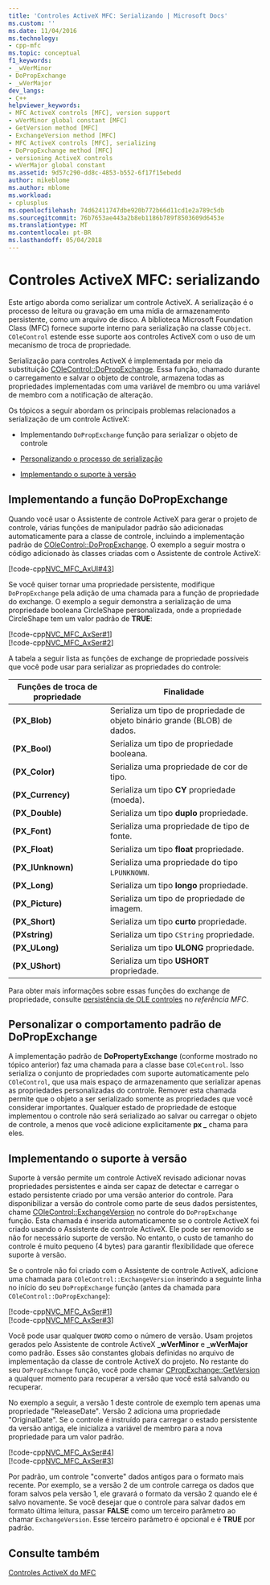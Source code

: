 ```yaml
---
title: 'Controles ActiveX MFC: Serializando | Microsoft Docs'
ms.custom: ''
ms.date: 11/04/2016
ms.technology:
- cpp-mfc
ms.topic: conceptual
f1_keywords:
- _wVerMinor
- DoPropExchange
- _wVerMajor
dev_langs:
- C++
helpviewer_keywords:
- MFC ActiveX controls [MFC], version support
- wVerMinor global constant [MFC]
- GetVersion method [MFC]
- ExchangeVersion method [MFC]
- MFC ActiveX controls [MFC], serializing
- DoPropExchange method [MFC]
- versioning ActiveX controls
- wVerMajor global constant
ms.assetid: 9d57c290-dd8c-4853-b552-6f17f15ebedd
author: mikeblome
ms.author: mblome
ms.workload:
- cplusplus
ms.openlocfilehash: 74d62411747dbe920b772b66d11cd1e2a789c5db
ms.sourcegitcommit: 76b7653ae443a2b8eb1186b789f8503609d6453e
ms.translationtype: MT
ms.contentlocale: pt-BR
ms.lasthandoff: 05/04/2018
---
```

# <a name="mfc-activex-controls-serializing"></a>Controles ActiveX MFC: serializando
Este artigo aborda como serializar um controle ActiveX. A serialização é o processo de leitura ou gravação em uma mídia de armazenamento persistente, como um arquivo de disco. A biblioteca Microsoft Foundation Class (MFC) fornece suporte interno para serialização na classe `CObject`. `COleControl` estende esse suporte aos controles ActiveX com o uso de um mecanismo de troca de propriedade.  
  
 Serialização para controles ActiveX é implementada por meio da substituição [COleControl::DoPropExchange](../mfc/reference/colecontrol-class.md#dopropexchange). Essa função, chamado durante o carregamento e salvar o objeto de controle, armazena todas as propriedades implementadas com uma variável de membro ou uma variável de membro com a notificação de alteração.  
  
 Os tópicos a seguir abordam os principais problemas relacionados a serialização de um controle ActiveX:  
  
-   Implementando `DoPropExchange` função para serializar o objeto de controle  
  
-   [Personalizando o processo de serialização](#_core_customizing_the_default_behavior_of_dopropexchange)  
  
-   [Implementando o suporte à versão](#_core_implementing_version_support)  
  
##  <a name="_core_implementing_the_dopropexchange_function"></a> Implementando a função DoPropExchange  
 Quando você usar o Assistente de controle ActiveX para gerar o projeto de controle, várias funções de manipulador padrão são adicionadas automaticamente para a classe de controle, incluindo a implementação padrão de [COleControl::DoPropExchange](../mfc/reference/colecontrol-class.md#dopropexchange). O exemplo a seguir mostra o código adicionado às classes criadas com o Assistente de controle ActiveX:  
  
 [!code-cpp[NVC_MFC_AxUI#43](../mfc/codesnippet/cpp/mfc-activex-controls-serializing_1.cpp)]  
  
 Se você quiser tornar uma propriedade persistente, modifique `DoPropExchange` pela adição de uma chamada para a função de propriedade do exchange. O exemplo a seguir demonstra a serialização de uma propriedade booleana CircleShape personalizada, onde a propriedade CircleShape tem um valor padrão de **TRUE**:  
  
 [!code-cpp[NVC_MFC_AxSer#1](../mfc/codesnippet/cpp/mfc-activex-controls-serializing_2.cpp)]  
[!code-cpp[NVC_MFC_AxSer#2](../mfc/codesnippet/cpp/mfc-activex-controls-serializing_3.cpp)]  
  
 A tabela a seguir lista as funções de exchange de propriedade possíveis que você pode usar para serializar as propriedades do controle:  
  
|Funções de troca de propriedade|Finalidade|  
|---------------------------------|-------------|  
|**(PX_Blob)**|Serializa um tipo de propriedade de objeto binário grande (BLOB) de dados.|  
|**(PX_Bool)**|Serializa um tipo de propriedade booleana.|  
|**(PX_Color)**|Serializa uma propriedade de cor de tipo.|  
|**(PX_Currency)**|Serializa um tipo **CY** propriedade (moeda).|  
|**(PX_Double)**|Serializa um tipo **duplo** propriedade.|  
|**(PX_Font)**|Serializa uma propriedade de tipo de fonte.|  
|**(PX_Float)**|Serializa um tipo **float** propriedade.|  
|**(PX_IUnknown)**|Serializa uma propriedade do tipo `LPUNKNOWN`.|  
|**(PX_Long)**|Serializa um tipo **longo** propriedade.|  
|**(PX_Picture)**|Serializa um tipo de propriedade de imagem.|  
|**(PX_Short)**|Serializa um tipo **curto** propriedade.|  
|**(PXstring)**|Serializa um tipo `CString` propriedade.|  
|**(PX_ULong)**|Serializa um tipo **ULONG** propriedade.|  
|**(PX_UShort)**|Serializa um tipo **USHORT** propriedade.|  
  
 Para obter mais informações sobre essas funções do exchange de propriedade, consulte [persistência de OLE controles](../mfc/reference/persistence-of-ole-controls.md) no *referência MFC*.  
  
##  <a name="_core_customizing_the_default_behavior_of_dopropexchange"></a> Personalizar o comportamento padrão de DoPropExchange  
 A implementação padrão de **DoPropertyExchange** (conforme mostrado no tópico anterior) faz uma chamada para a classe base `COleControl`. Isso serializa o conjunto de propriedades com suporte automaticamente pelo `COleControl`, que usa mais espaço de armazenamento que serializar apenas as propriedades personalizadas do controle. Remover esta chamada permite que o objeto a ser serializado somente as propriedades que você considerar importantes. Qualquer estado de propriedade de estoque implementou o controle não será serializado ao salvar ou carregar o objeto de controle, a menos que você adicione explicitamente **px _** chama para eles.  
  
##  <a name="_core_implementing_version_support"></a> Implementando o suporte à versão  
 Suporte à versão permite um controle ActiveX revisado adicionar novas propriedades persistentes e ainda ser capaz de detectar e carregar o estado persistente criado por uma versão anterior do controle. Para disponibilizar a versão do controle como parte de seus dados persistentes, chame [COleControl::ExchangeVersion](../mfc/reference/colecontrol-class.md#exchangeversion) no controle do `DoPropExchange` função. Esta chamada é inserida automaticamente se o controle ActiveX foi criado usando o Assistente de controle ActiveX. Ele pode ser removido se não for necessário suporte de versão. No entanto, o custo de tamanho do controle é muito pequeno (4 bytes) para garantir flexibilidade que oferece suporte à versão.  
  
 Se o controle não foi criado com o Assistente de controle ActiveX, adicione uma chamada para `COleControl::ExchangeVersion` inserindo a seguinte linha no início do seu `DoPropExchange` função (antes da chamada para `COleControl::DoPropExchange`):  
  
 [!code-cpp[NVC_MFC_AxSer#1](../mfc/codesnippet/cpp/mfc-activex-controls-serializing_2.cpp)]  
[!code-cpp[NVC_MFC_AxSer#3](../mfc/codesnippet/cpp/mfc-activex-controls-serializing_4.cpp)]  
  
 Você pode usar qualquer `DWORD` como o número de versão. Usam projetos gerados pelo Assistente de controle ActiveX **_wVerMinor** e **_wVerMajor** como padrão. Esses são constantes globais definidas no arquivo de implementação da classe de controle ActiveX do projeto. No restante do seu `DoPropExchange` função, você pode chamar [CPropExchange::GetVersion](../mfc/reference/cpropexchange-class.md#getversion) a qualquer momento para recuperar a versão que você está salvando ou recuperar.  
  
 No exemplo a seguir, a versão 1 deste controle de exemplo tem apenas uma propriedade "ReleaseDate". Versão 2 adiciona uma propriedade "OriginalDate". Se o controle é instruído para carregar o estado persistente da versão antiga, ele inicializa a variável de membro para a nova propriedade para um valor padrão.  
  
 [!code-cpp[NVC_MFC_AxSer#4](../mfc/codesnippet/cpp/mfc-activex-controls-serializing_5.cpp)]  
[!code-cpp[NVC_MFC_AxSer#3](../mfc/codesnippet/cpp/mfc-activex-controls-serializing_4.cpp)]  
  
 Por padrão, um controle "converte" dados antigos para o formato mais recente. Por exemplo, se a versão 2 de um controle carrega os dados que foram salvos pela versão 1, ele gravará o formato da versão 2 quando ele é salvo novamente. Se você desejar que o controle para salvar dados em formato última leitura, passar **FALSE** como um terceiro parâmetro ao chamar `ExchangeVersion`. Esse terceiro parâmetro é opcional e é **TRUE** por padrão.  
  
## <a name="see-also"></a>Consulte também  
 [Controles ActiveX do MFC](../mfc/mfc-activex-controls.md)

